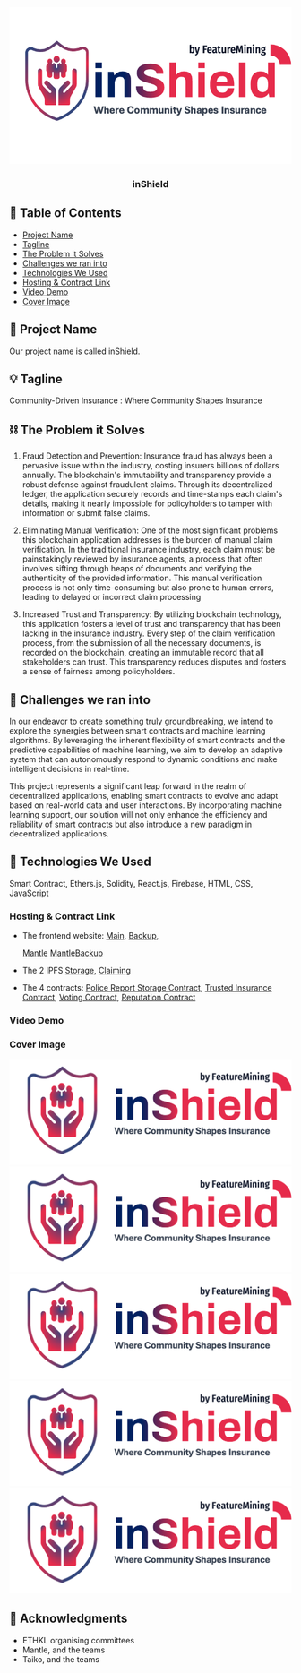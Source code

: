 <p align="center">
  <a href="" rel="noopener">
 <img src="https://github.com/jingjie00/FeatureMining/blob/main/Log-reg-1.png?raw=true" alt="inShield"></a>
</p>
<h3 align="center">inShield</h3>


## 📝 Table of Contents

- [Project Name](#project_name)
- [Tagline](#tagline)
- [The Problem it Solves](#problem)
- [Challenges we ran into](#challenges)
- [Technologies We Used](#tech)
- [Hosting & Contract Link](#link)
- [Video Demo](#video)
- [Cover Image](cover_img)

## 🧐 Project Name <a id = "project_name"></a>

Our project name is called inShield.

## 💡 Tagline <a id = "tagline"></a>

Community-Driven Insurance : Where Community Shapes Insurance

## ⛓️ The Problem it Solves <a id = "problem"></a>

1. Fraud Detection and Prevention:
Insurance fraud has always been a pervasive issue within the industry, costing insurers billions of dollars annually. The blockchain's immutability and transparency provide a robust defense against fraudulent claims. Through its decentralized ledger, the application securely records and time-stamps each claim's details, making it nearly impossible for policyholders to tamper with information or submit false claims.

2. Eliminating Manual Verification:
  One of the most significant problems this blockchain application addresses is the burden of manual claim verification. In the traditional insurance industry, each claim must be painstakingly reviewed by insurance agents, a process that often involves sifting through heaps of documents and verifying the authenticity of the provided information. This manual verification process is not only time-consuming but also prone to human errors, leading to delayed or incorrect claim processing

3. Increased Trust and Transparency:
  By utilizing blockchain technology, this application fosters a level of trust and transparency that has been lacking in the insurance industry. Every step of the claim verification process, from the submission of all the necessary documents, is recorded on the blockchain, creating an immutable record that all stakeholders can trust. This transparency reduces disputes and fosters a sense of fairness among policyholders.

## 🚀 Challenges we ran into <a id = "challenges"></a>

In our endeavor to create something truly groundbreaking, we intend to explore the synergies between smart contracts and machine learning algorithms. By leveraging the inherent flexibility of smart contracts and the predictive capabilities of machine learning, we aim to develop an adaptive system that can autonomously respond to dynamic conditions and make intelligent decisions in real-time.

This project represents a significant leap forward in the realm of decentralized applications, enabling smart contracts to evolve and adapt based on real-world data and user interactions. By incorporating machine learning support, our solution will not only enhance the efficiency and reliability of smart contracts but also introduce a new paradigm in decentralized applications.

## 🏁 Technologies We Used <a id = "tech"></a>

Smart Contract, Ethers.js, Solidity, React.js, Firebase, HTML, CSS, JavaScript 

### Hosting & Contract Link <a id = "link"></a>
- The frontend website: 
  [Main](https://feature-mining.web.app),
  [Backup](https://feature-mining.firebaseapp.com),

  [Mantle](https://inshield@jingjietan.com)
  [MantleBackup](https://bafybeidvthhgcgvastdqm2ryso3pziqkckhlqfjvj3hljkowymaywnz3ta.ipfs.sphn.link/)

- The 2 IPFS 
  [Storage](https://ipfs.io/ipfs/QmSMaeoKXUxt6HVoHcQRYTsbbAWovUwjETvaSsWpXQqvUn),
  [Claiming](https://ipfs.io/ipfs/QmdatEiKWSaqMPmKn9zgero1Pqq7cr1gGb6UVYWRaivd3Q)

- The 4 contracts:
      [Police Report Storage Contract](/contract/StorageContract.txt),
      [Trusted Insurance Contract](/contract/TrustedInsuranceContract.txt),
      [Voting Contract](/contract/VotingContract.txt),
      [Reputation Contract](/contract/ReputationContract.txt)


### Video Demo <a id = "video"></a>

### Cover Image <a id = "cover_img"></a>

<img src="./logo-reg.png" alt="inShield"></a>
<img src="./logo-reg.png" alt="inShield"></a>
<img src="./logo-reg.png" alt="inShield"></a>
<img src="./logo-reg.png" alt="inShield"></a>
<img src="./logo-reg.png" alt="inShield"></a>


## 🎉 Acknowledgments <a id = "acknowledgments"></a>
- ETHKL organising committees
- Mantle, and the teams
- Taiko, and the teams
